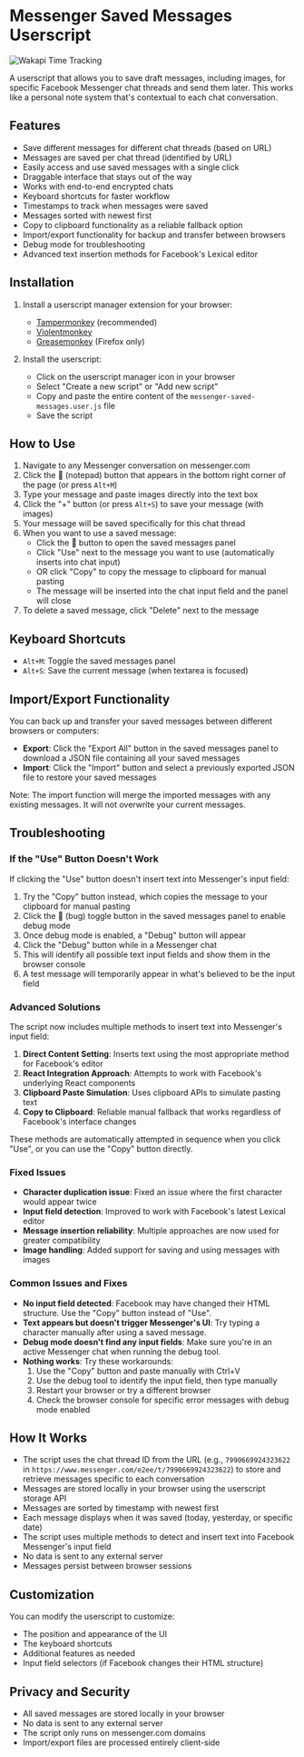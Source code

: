 # Messenger Saved Messages Userscript

<img src="https://wakapi-qt1b.onrender.com/api/badge/fahad/interval:any/project:messenger-utils" 
     alt="Wakapi Time Tracking" 
     title="Spent more than that amount of time spent on this project">

A userscript that allows you to save draft messages, including images, for specific Facebook Messenger chat threads and send them later. This works like a personal note system that's contextual to each chat conversation.

## Features

- Save different messages for different chat threads (based on URL)
- Messages are saved per chat thread (identified by URL)
- Easily access and use saved messages with a single click
- Draggable interface that stays out of the way
- Works with end-to-end encrypted chats
- Keyboard shortcuts for faster workflow
- Timestamps to track when messages were saved
- Messages sorted with newest first
- Copy to clipboard functionality as a reliable fallback option
- Import/export functionality for backup and transfer between browsers
- Debug mode for troubleshooting
- Advanced text insertion methods for Facebook's Lexical editor

## Installation

1. Install a userscript manager extension for your browser:
   - [Tampermonkey](https://www.tampermonkey.net/) (recommended)
   - [Violentmonkey](https://violentmonkey.github.io/)
   - [Greasemonkey](https://www.greasespot.net/) (Firefox only)

2. Install the userscript:
   - Click on the userscript manager icon in your browser
   - Select "Create a new script" or "Add new script"
   - Copy and paste the entire content of the `messenger-saved-messages.user.js` file
   - Save the script

## How to Use

1. Navigate to any Messenger conversation on messenger.com
2. Click the 📝 (notepad) button that appears in the bottom right corner of the page (or press `Alt+M`)
3. Type your message and paste images directly into the text box
4. Click the "+" button (or press `Alt+S`) to save your message (with images)
5. Your message will be saved specifically for this chat thread
6. When you want to use a saved message:
   - Click the 📝 button to open the saved messages panel
   - Click "Use" next to the message you want to use (automatically inserts into chat input)
   - OR click "Copy" to copy the message to clipboard for manual pasting
   - The message will be inserted into the chat input field and the panel will close
7. To delete a saved message, click "Delete" next to the message

## Keyboard Shortcuts

- `Alt+M`: Toggle the saved messages panel
- `Alt+S`: Save the current message (when textarea is focused)

## Import/Export Functionality

You can back up and transfer your saved messages between different browsers or computers:

- **Export**: Click the "Export All" button in the saved messages panel to download a JSON file containing all your saved messages
- **Import**: Click the "Import" button and select a previously exported JSON file to restore your saved messages

Note: The import function will merge the imported messages with any existing messages. It will not overwrite your current messages.

## Troubleshooting

### If the "Use" Button Doesn't Work

If clicking the "Use" button doesn't insert text into Messenger's input field:

1. Try the "Copy" button instead, which copies the message to your clipboard for manual pasting
2. Click the 🐞 (bug) toggle button in the saved messages panel to enable debug mode
3. Once debug mode is enabled, a "Debug" button will appear
4. Click the "Debug" button while in a Messenger chat
5. This will identify all possible text input fields and show them in the browser console
6. A test message will temporarily appear in what's believed to be the input field

### Advanced Solutions

The script now includes multiple methods to insert text into Messenger's input field:

1. **Direct Content Setting**: Inserts text using the most appropriate method for Facebook's editor
2. **React Integration Approach**: Attempts to work with Facebook's underlying React components
3. **Clipboard Paste Simulation**: Uses clipboard APIs to simulate pasting text
4. **Copy to Clipboard**: Reliable manual fallback that works regardless of Facebook's interface changes

These methods are automatically attempted in sequence when you click "Use", or you can use the "Copy" button directly.

### Fixed Issues

- **Character duplication issue**: Fixed an issue where the first character would appear twice
- **Input field detection**: Improved to work with Facebook's latest Lexical editor
- **Message insertion reliability**: Multiple approaches are now used for greater compatibility
- **Image handling**: Added support for saving and using messages with images

### Common Issues and Fixes

- **No input field detected**: Facebook may have changed their HTML structure. Use the "Copy" button instead of "Use".
- **Text appears but doesn't trigger Messenger's UI**: Try typing a character manually after using a saved message.
- **Debug mode doesn't find any input fields**: Make sure you're in an active Messenger chat when running the debug tool.
- **Nothing works**: Try these workarounds:
  1. Use the "Copy" button and paste manually with Ctrl+V
  2. Use the debug tool to identify the input field, then type manually
  3. Restart your browser or try a different browser
  4. Check the browser console for specific error messages with debug mode enabled

## How It Works

- The script uses the chat thread ID from the URL (e.g., `7990669924323622` in `https://www.messenger.com/e2ee/t/7990669924323622`) to store and retrieve messages specific to each conversation
- Messages are stored locally in your browser using the userscript storage API
- Messages are sorted by timestamp with newest first
- Each message displays when it was saved (today, yesterday, or specific date)
- The script uses multiple methods to detect and insert text into Facebook Messenger's input field
- No data is sent to any external server
- Messages persist between browser sessions

## Customization

You can modify the userscript to customize:
- The position and appearance of the UI
- The keyboard shortcuts
- Additional features as needed
- Input field selectors (if Facebook changes their HTML structure)

## Privacy and Security

- All saved messages are stored locally in your browser
- No data is sent to any external server
- The script only runs on messenger.com domains
- Import/export files are processed entirely client-side
